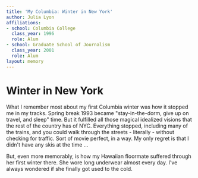```yaml
---
title: 'My Columbia: Winter in New York'
author: Julia Lyon
affiliations:
- school: Columbia College
  class_year: 1996
  role: Alum
- school: Graduate School of Journalism
  class_year: 2001
  role: Alum
layout: memory
---
```


# Winter in New York

What I remember most about my first Columbia winter was how it stopped me in my tracks. Spring break 1993 became "stay-in-the-dorm, give up on travel, and sleep" time. But it fulfilled all those magical idealized visions that the rest of the country has of NYC. Everything stopped, including many of the trains, and you could walk through the streets - literally - without checking for traffic. Sort of movie perfect, in a way. My only regret is that I didn't have any skis at the time ...

But, even more memorably, is how my Hawaiian floormate suffered through her first winter there. She wore long underwear almost every day. I've always wondered if she finally got used to the cold.
